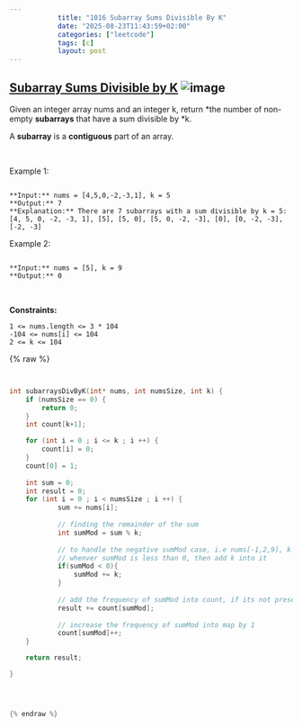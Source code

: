 ```yaml
---
            title: "1016 Subarray Sums Divisible By K"
            date: "2025-08-23T11:43:59+02:00"
            categories: ["leetcode"]
            tags: [c]
            layout: post
---
```

            
## [Subarray Sums Divisible by K](https://leetcode.com/problems/subarray-sums-divisible-by-k) ![image](https://img.shields.io/badge/Difficulty-Medium-orange)

Given an integer array nums and an integer k, return *the number of non-empty **subarrays** that have a sum divisible by *k.

A **subarray** is a **contiguous** part of an array.

 

Example 1:

```

**Input:** nums = [4,5,0,-2,-3,1], k = 5
**Output:** 7
**Explanation:** There are 7 subarrays with a sum divisible by k = 5:
[4, 5, 0, -2, -3, 1], [5], [5, 0], [5, 0, -2, -3], [0], [0, -2, -3], [-2, -3]

```

Example 2:

```

**Input:** nums = [5], k = 9
**Output:** 0

```

 

**Constraints:**

	1 <= nums.length <= 3 * 104
	-104 <= nums[i] <= 104
	2 <= k <= 104

{% raw %}


```c


int subarraysDivByK(int* nums, int numsSize, int k) {
    if (numsSize == 0) {
        return 0;
    }
    int count[k+1];

    for (int i = 0 ; i <= k ; i ++) {
        count[i] = 0;
    }
    count[0] = 1;
    
    int sum = 0;
    int result = 0;
    for (int i = 0 ; i < numsSize ; i ++) {
            sum += nums[i];
            
            // finding the remainder of the sum
            int sumMod = sum % k;
            
            // to handle the negative sumMod case, i.e nums[-1,2,9], k = 2
            // whenver sumMod is less than 0, then add k into it
            if(sumMod < 0){
                sumMod += k;
            } 
            
            // add the frequency of sumMod into count, if its not present into vector, then 0 will get added, otherwise the frequency of sumMod will get added            
            result += count[sumMod];
            
            // increase the frequency of sumMod into map by 1
            count[sumMod]++;
    }

    return result;

}




{% endraw %}
```
